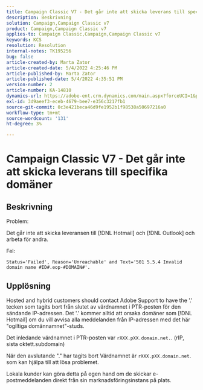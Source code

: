 ```yaml
---
title: Campaign Classic V7 - Det går inte att skicka leverans till specifika domäner
description: Beskrivning
solution: Campaign,Campaign Classic v7
product: Campaign,Campaign Classic v7
applies-to: Campaign Classic,Campaign,Campaign Classic v7
keywords: KCS
resolution: Resolution
internal-notes: TK195256
bug: false
article-created-by: Marta Zator
article-created-date: 5/4/2022 4:25:46 PM
article-published-by: Marta Zator
article-published-date: 5/4/2022 4:35:51 PM
version-number: 2
article-number: KA-14810
dynamics-url: https://adobe-ent.crm.dynamics.com/main.aspx?forceUCI=1&pagetype=entityrecord&etn=knowledgearticle&id=071673d8-c6cb-ec11-a7b5-6045bd00d4f5
exl-id: 3d9aeef3-eceb-4679-bee7-e356c3217fb1
source-git-commit: 0c3e421beca46d9fe1952b1f98538a50697216a0
workflow-type: tm+mt
source-wordcount: '131'
ht-degree: 3%

---
```


# Campaign Classic V7 - Det går inte att skicka leverans till specifika domäner

## Beskrivning


Problem:

Det går inte att skicka leveransen till [!DNL Hotmail] och [!DNL Outlook] och arbeta för andra.

Fel:

`Status='Failed', Reason='Unreachable' and Text='501 5.5.4 Invalid domain name #ID#.eop-#DOMAIN#'.`


## Upplösning


Hosted and hybrid customers should contact Adobe Support to have the &#39;.&#39; tecken som tagits bort från slutet av värdnamnet i PTR-posten för den sändande IP-adressen. Det &#39;.&#39; kommer alltid att orsaka domäner som [!DNL Hotmail] om du vill avvisa alla meddelanden från IP-adressen med det här &quot;ogiltiga domännamnet&quot;-studs.

Det inledande värdnamnet i PTR-posten var `rXXX.pXX.domain.net.`. (rIP, sista oktett.subdomain)

När den avslutande &quot;.&quot; har tagits bort Värdnamnet är `rXXX.pXX.domain.net`. som kan hjälpa till att lösa problemet.

Lokala kunder kan göra detta på egen hand om de skickar e-postmeddelanden direkt från sin marknadsföringsinstans på plats.

